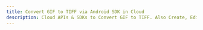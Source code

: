 ---title: Convert GIF to TIFF via Android SDK in Clouddescription: Cloud APIs & SDKs to Convert GIF to TIFF. Also Create, Edit & Render Microsoft Word & OpenOffice documents in the Cloud.---